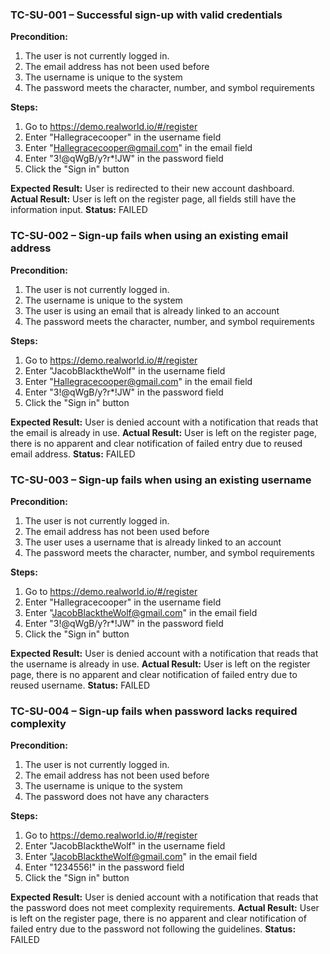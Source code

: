 ### TC-SU-001 – Successful sign-up with valid credentials

**Precondition:** 
1. The user is not currently logged in.
2. The email address has not been used before
3. The username is unique to the system
4. The password meets the character, number, and symbol requirements

**Steps:**
1. Go to https://demo.realworld.io/#/register
2. Enter "Hallegracecooper" in the username field
3. Enter "Hallegracecooper@gmail.com" in the email field
4. Enter "3!@qWgB/y?r*!JW" in the password field
5. Click the "Sign in" button

**Expected Result:** User is redirected to their new account dashboard.  
**Actual Result:**  User is left on the register page, all fields still have the information input.
**Status:**  FAILED



### TC-SU-002 – Sign-up fails when using an existing email address

**Precondition:** 
1. The user is not currently logged in.
2. The username is unique to the system
3. The user is using an email that is already linked to an account
4. The password meets the character, number, and symbol requirements

**Steps:**
1. Go to https://demo.realworld.io/#/register
2. Enter "JacobBlacktheWolf" in the username field
3. Enter "Hallegracecooper@gmail.com" in the email field
4. Enter "3!@qWgB/y?r*!JW" in the password field
5. Click the "Sign in" button

**Expected Result:** User is denied account with a notification that reads that the email is already in use. 
**Actual Result:**  User is left on the register page, there is no apparent and clear notification of failed entry due to reused email address. 
**Status:** FAILED



### TC-SU-003 – Sign-up fails when using an existing username

**Precondition:** 
1. The user is not currently logged in.
2. The email address has not been used before
3. The user uses a username that is already linked to an account
4. The password meets the character, number, and symbol requirements

**Steps:**
1. Go to https://demo.realworld.io/#/register
2. Enter "Hallegracecooper" in the username field
3. Enter "JacobBlacktheWolf@gmail.com" in the email field
4. Enter "3!@qWgB/y?r*!JW" in the password field
5. Click the "Sign in" button

**Expected Result:** User is denied account with a notification that reads that the username is already in use. 
**Actual Result:**  User is left on the register page, there is no apparent and clear notification of failed entry due to reused username. 
**Status:** FAILED



### TC-SU-004 –  Sign-up fails when password lacks required complexity

**Precondition:** 
1. The user is not currently logged in.
2. The email address has not been used before
3. The username is unique to the system
4. The password does not have any characters

**Steps:**
1. Go to https://demo.realworld.io/#/register
2. Enter "JacobBlacktheWolf" in the username field
3. Enter "JacobBlacktheWolf@gmail.com" in the email field
4. Enter "1234556!" in the password field
5. Click the "Sign in" button

**Expected Result:** User is denied account with a notification that reads that the password does not meet complexity requirements.
**Actual Result:**   User is left on the register page, there is no apparent and clear notification of failed entry due to the password not following the guidelines.
**Status:** FAILED